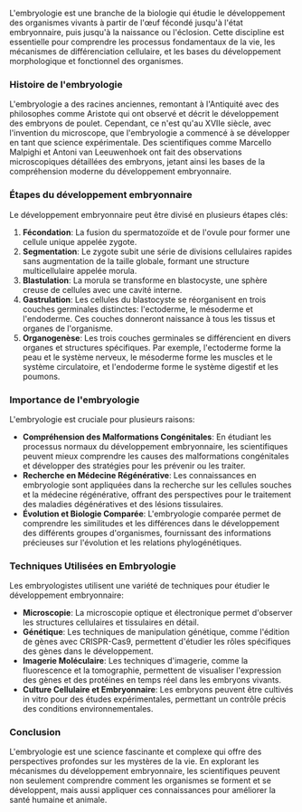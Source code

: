 L'embryologie est une branche de la biologie qui étudie le développement des organismes vivants à partir de l'œuf fécondé jusqu'à l'état embryonnaire, puis jusqu'à la naissance ou l'éclosion. Cette discipline est essentielle pour comprendre les processus fondamentaux de la vie, les mécanismes de différenciation cellulaire, et les bases du développement morphologique et fonctionnel des organismes.

### Histoire de l'embryologie

L'embryologie a des racines anciennes, remontant à l'Antiquité avec des philosophes comme Aristote qui ont observé et décrit le développement des embryons de poulet. Cependant, ce n'est qu'au XVIIe siècle, avec l'invention du microscope, que l'embryologie a commencé à se développer en tant que science expérimentale. Des scientifiques comme Marcello Malpighi et Antoni van Leeuwenhoek ont fait des observations microscopiques détaillées des embryons, jetant ainsi les bases de la compréhension moderne du développement embryonnaire.

### Étapes du développement embryonnaire

Le développement embryonnaire peut être divisé en plusieurs étapes clés:

1. **Fécondation**: La fusion du spermatozoïde et de l'ovule pour former une cellule unique appelée zygote.
2. **Segmentation**: Le zygote subit une série de divisions cellulaires rapides sans augmentation de la taille globale, formant une structure multicellulaire appelée morula.
3. **Blastulation**: La morula se transforme en blastocyste, une sphère creuse de cellules avec une cavité interne.
4. **Gastrulation**: Les cellules du blastocyste se réorganisent en trois couches germinales distinctes: l'ectoderme, le mésoderme et l'endoderme. Ces couches donneront naissance à tous les tissus et organes de l'organisme.
5. **Organogenèse**: Les trois couches germinales se différencient en divers organes et structures spécifiques. Par exemple, l'ectoderme forme la peau et le système nerveux, le mésoderme forme les muscles et le système circulatoire, et l'endoderme forme le système digestif et les poumons.

### Importance de l'embryologie

L'embryologie est cruciale pour plusieurs raisons:

- **Compréhension des Malformations Congénitales**: En étudiant les processus normaux du développement embryonnaire, les scientifiques peuvent mieux comprendre les causes des malformations congénitales et développer des stratégies pour les prévenir ou les traiter.
- **Recherche en Médecine Régénérative**: Les connaissances en embryologie sont appliquées dans la recherche sur les cellules souches et la médecine régénérative, offrant des perspectives pour le traitement des maladies dégénératives et des lésions tissulaires.
- **Évolution et Biologie Comparée**: L'embryologie comparée permet de comprendre les similitudes et les différences dans le développement des différents groupes d'organismes, fournissant des informations précieuses sur l'évolution et les relations phylogénétiques.

### Techniques Utilisées en Embryologie

Les embryologistes utilisent une variété de techniques pour étudier le développement embryonnaire:

- **Microscopie**: La microscopie optique et électronique permet d'observer les structures cellulaires et tissulaires en détail.
- **Génétique**: Les techniques de manipulation génétique, comme l'édition de gènes avec CRISPR-Cas9, permettent d'étudier les rôles spécifiques des gènes dans le développement.
- **Imagerie Moléculaire**: Les techniques d'imagerie, comme la fluorescence et la tomographie, permettent de visualiser l'expression des gènes et des protéines en temps réel dans les embryons vivants.
- **Culture Cellulaire et Embryonnaire**: Les embryons peuvent être cultivés in vitro pour des études expérimentales, permettant un contrôle précis des conditions environnementales.

### Conclusion

L'embryologie est une science fascinante et complexe qui offre des perspectives profondes sur les mystères de la vie. En explorant les mécanismes du développement embryonnaire, les scientifiques peuvent non seulement comprendre comment les organismes se forment et se développent, mais aussi appliquer ces connaissances pour améliorer la santé humaine et animale.